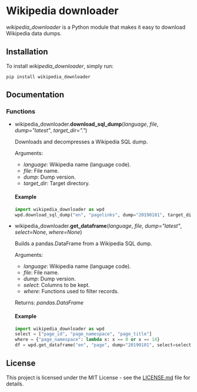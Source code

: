 # Wikipedia downloader
*wikipedia_downloader* is a Python module that makes it easy to download Wikipedia data dumps.
## Installation
To install *wikipedia_downloader*, simply run:
```
pip install wikipedia_downloader
```
## Documentation
### Functions
- wikipedia_downloader.**download_sql_dump**(*language*, *file*, *dump="latest"*, *target_dir="."*)

  Downloads and decompresses a Wikipedia SQL dump.
  
  Arguments:
  - *language*: Wikipedia name (language code).
  - *file*: File name.
  - *dump*: Dump version.
  - *target_dir*: Target directory.
  
  #### Example
  ```Python
  import wikipedia_downloader as wpd
  wpd.download_sql_dump("en", "pagelinks", dump="20190101", target_dir="./dumps")
  ```

- wikipedia_downloader.**get_dataframe**(*language*, *file*, *dump="latest"*, *select=None*, *where=None*)

  Builds a pandas.DataFrame from a Wikipedia SQL dump.
  
  Arguments:
  - *language*: Wikipedia name (language code).
  - *file*: File name.
  - *dump*: Dump version.
  - *select*: Columns to be kept.
  - *where*: Functions used to filter records.
  
  Returns: *pandas.DataFrame*
  
  #### Example
  ```python
  import wikipedia_downloader as wpd
  select = ["page_id", "page_namespace", "page_title"]
  where = {"page_namespace": lambda x: x == 0 or x == 14}
  df = wpd.get_dataframe("en", "page", dump="20190101", select=select, where=where)
  ```
## License
This project is licensed under the MIT License - see the [LICENSE.md](LICENSE.md) file for details.